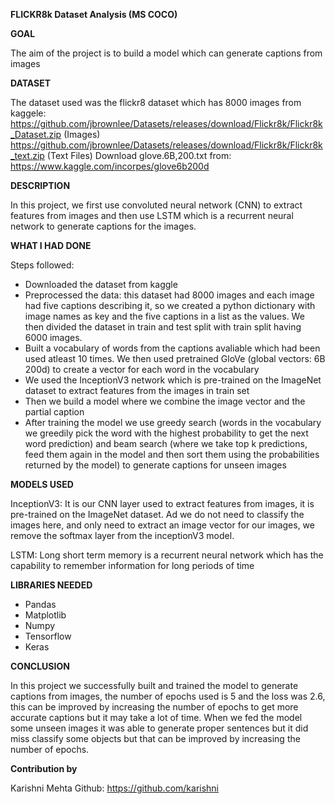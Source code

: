 **FLICKR8k Dataset Analysis (MS COCO)**

**GOAL**

The aim of the project is to build a model which can generate captions from images

**DATASET**

The dataset used was the flickr8 dataset which has 8000 images from kaggele: https://github.com/jbrownlee/Datasets/releases/download/Flickr8k/Flickr8k_Dataset.zip (Images) https://github.com/jbrownlee/Datasets/releases/download/Flickr8k/Flickr8k_text.zip (Text Files)
Download glove.6B,200.txt from: https://www.kaggle.com/incorpes/glove6b200d

**DESCRIPTION**

In this project, we first use convoluted neural network (CNN) to extract features from images and then use LSTM which is a recurrent neural network to generate captions for the images.

**WHAT I HAD DONE**

Steps followed:
* Downloaded the dataset from kaggle
* Preprocessed the data: this dataset had 8000 images and each image had five captions describing it, so we created a python dictionary with image names as key and the five captions in a list as the values. We then divided the dataset in train and test split with train split having 6000 images.
* Built a vocabulary of words from the captions avaliable which had been used atleast 10 times. We then used pretrained GloVe (global vectors: 6B 200d) to create a vector for each word in the vocabulary 
* We used the InceptionV3 network which is pre-trained on the ImageNet dataset to extract features from the images in train set
* Then we build a model where we combine the image vector and the partial caption
* After training the model we use greedy search (words in the vocabulary we greedily pick the word with the highest probability to get the next word prediction) and beam search (where we take top k predictions, feed them again in the model and then sort them using the probabilities returned by the model) to generate captions for unseen images

**MODELS USED**

InceptionV3: It is our CNN layer used to extract features from images, it is pre-trained on the ImageNet dataset. Ad we do not need to classify the images here, and only need to extract an image vector for our images, we remove the softmax layer from the inceptionV3 model.

LSTM: Long short term memory is a recurrent neural network which has the capability to remember information for long periods of time

**LIBRARIES NEEDED**

* Pandas
* Matplotlib
* Numpy
* Tensorflow
* Keras



**CONCLUSION**

In this project we successfully built and trained the model to generate captions from images, the number of epochs used is 5 and the loss was 2.6, this can be improved by increasing the number of epochs to get more accurate captions but it may take a lot of time. When we fed the model some unseen images it was able to generate proper sentences but it did miss classify some objects but that can be improved by increasing the number of epochs.  

**Contribution by**

Karishni Mehta
Github: https://github.com/karishni